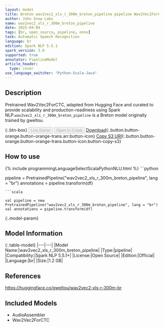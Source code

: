 ```yaml
---
layout: model
title: Breton wav2vec2_xls_r_300m_breton_pipeline pipeline Wav2Vec2ForCTC from gweltou
author: John Snow Labs
name: wav2vec2_xls_r_300m_breton_pipeline
date: 2025-04-04
tags: [br, open_source, pipeline, onnx]
task: Automatic Speech Recognition
language: br
edition: Spark NLP 5.5.1
spark_version: 3.0
supported: true
annotator: PipelineModel
article_header:
  type: cover
use_language_switcher: "Python-Scala-Java"
---
```


## Description

Pretrained Wav2Vec2ForCTC, adapted from Hugging Face and curated to provide scalability and production-readiness using Spark NLP.`wav2vec2_xls_r_300m_breton_pipeline` is a Breton model originally trained by gweltou.

{:.btn-box}
<button class="button button-orange" disabled>Live Demo</button>
<button class="button button-orange" disabled>Open in Colab</button>
[Download](https://s3.amazonaws.com/auxdata.johnsnowlabs.com/public/models/wav2vec2_xls_r_300m_breton_pipeline_br_5.5.1_3.0_1743773950848.zip){:.button.button-orange.button-orange-trans.arr.button-icon}
[Copy S3 URI](s3://auxdata.johnsnowlabs.com/public/models/wav2vec2_xls_r_300m_breton_pipeline_br_5.5.1_3.0_1743773950848.zip){:.button.button-orange.button-orange-trans.button-icon.button-copy-s3}

## How to use



<div class="tabs-box" markdown="1">
{% include programmingLanguageSelectScalaPythonNLU.html %}
```python

pipeline = PretrainedPipeline("wav2vec2_xls_r_300m_breton_pipeline", lang = "br")
annotations =  pipeline.transform(df)   

```
```scala

val pipeline = new PretrainedPipeline("wav2vec2_xls_r_300m_breton_pipeline", lang = "br")
val annotations = pipeline.transform(df)

```
</div>

{:.model-param}
## Model Information

{:.table-model}
|---|---|
|Model Name:|wav2vec2_xls_r_300m_breton_pipeline|
|Type:|pipeline|
|Compatibility:|Spark NLP 5.5.1+|
|License:|Open Source|
|Edition:|Official|
|Language:|br|
|Size:|1.2 GB|

## References

https://huggingface.co/gweltou/wav2vec2-xls-r-300m-br

## Included Models

- AudioAssembler
- Wav2Vec2ForCTC